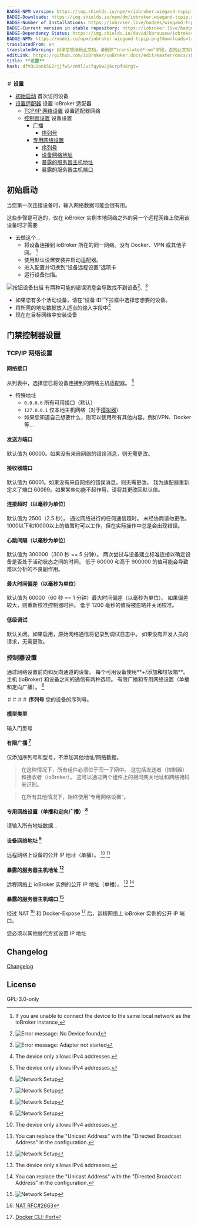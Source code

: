 ```yaml
---
BADGE-NPM version: https://img.shields.io/npm/v/iobroker.wiegand-tcpip.svg
BADGE-Downloads: https://img.shields.io/npm/dm/iobroker.wiegand-tcpip.svg
BADGE-Number of Installations: https://iobroker.live/badges/wiegand-tcpip-installed.svg
BADGE-Current version in stable repository: https://iobroker.live/badges/wiegand-tcpip-stable.svg
BADGE-Dependency Status: https://img.shields.io/david/kbrausew/iobroker.wiegand-tcpip.svg
BADGE-NPM: https://nodei.co/npm/iobroker.wiegand-tcpip.png?downloads=true
translatedFrom: en
translatedWarning: 如果您想编辑此文档，请删除“translatedFrom”字段，否则此文档将再次自动翻译
editLink: https://github.com/ioBroker/ioBroker.docs/edit/master/docs/zh-cn/adapterref/iobroker.wiegand-tcpip/README.md
title: **设置**
hash: dfVQu1onk5GZrjjfwS/zm9lJvc7qy6w2j6crpfH8rgY=
---
```

＃ **设置**
- [初始启动](#initial-start-up) 首次访问设备
- [设置适配器](#door-access-controllers-settings) 设置 ioBroker 适配器
  - [TCP/IP 网络设置](#tcpip-network-settings) 设置适配器网络
  - [控制器设置](#controllers-settings) 设备设置
    - [广播](#广播)
      - [序列号](#serial-number)
    - [专用网络设置](#dedicated-network-setup)
      - [序列号](#serial-number)
      - [设备网络地址](#device-network-address)
      - [暴露的服务器主机地址](#expose-server-host-address)
      - [暴露的服务器主机端口](#expose-server-host-port)

## **初始启动**
当您第一次连接设备时，输入网络数据可能会很有用。

这些步骤是可选的，仅在 ioBroker 实例本地网络之外的另一个远程网络上使用该设备时才需要

* 去做这个...
  - 将设备连接到 ioBroker 所在的同一网络。没有 Docker、VPN 或其他子网。 [^1]
  - 使用默认设置安装并启动适配器。
  - 进入配置并切换到“设备远程设置”选项卡
  - 运行设备扫描。

![按钮设备扫描](../../../en/adapterref/iobroker.wiegand-tcpip/images/device-scan.png) 有两种可能的错误消息会导致找不到设备[^3]、[^4]

  - 如果您有多个活动设备，请在“设备 ID”下拉框中选择您想要的设备。
  - 将所需的地址数据放入适当的输入字段中[^2]
  - 现在在目标网络中安装设备

## **门禁控制器设置**
### **TCP/IP 网络设置**
#### **网络接口**
从列表中，选择您已将设备连接到的网络主机适配器。 [^2]

- 特殊地址
  - `0.0.0.0` 所有可用接口（默认）
  - `127.0.0.1` 仅本地主机网络（对于[模拟器](https://github.com/uhppoted/uhppote-simulator)）
  - 如果您知道自己想要什么，则可以使用所有其他内容。例如VPN、Docker 等...

#### **发送方端口**
默认值为 60000。如果没有来自网络的错误消息，则无需更改。

#### **接收器端口**
默认值为 60001。如果没有来自网络的错误消息，则无需更改。
我为适配器重新定义了端口 60099。如果某些功能不起作用，请将其更改回默认值。

#### **连接超时（以毫秒为单位）**
默认值为 2500（2.5 秒）。
通过网络进行的任何通信超时。
未经协商请勿更改。
1000以下和10000以上的值暂时可以工作，但在实际操作中总是会出现错误。

#### **心跳间隔（以毫秒为单位）**
默认值为 300000（300 秒 == 5 分钟）。
两次尝试与设备建立标准连接以确定设备是否处于活动状态之间的时间。
低于 60000 和高于 900000 的值可能会导致难以分析的不良副作用。

#### **最大时间偏差（以毫秒为单位）**
默认值为 60000（60 秒 == 1 分钟）最大时间偏差（以毫秒为单位）。
如果偏差较大，则重新校准控制器时钟。
低于 1200 毫秒的值将被忽略并关闭校准。

#### **低级调试**
默认关闭。如果启用，原始网络通信将记录到调试日志中。
如果没有开发人员的请求，无需更改。

### **控制器设置**
通过网络设置前向和反向通道的设备。
每个可用设备使用**+/添加**和**垃圾箱**。
主机 (ioBroker) 和设备之间的通信有两种选项。
有限广播和专用网络设置（单播和定向广播）。 [^7]

＃＃＃＃ **序列号**
您的设备的序列号。

#### **模型类型**
输入门型号

#### **有限广播** [^7]
仅添加序列号和型号，不添加其他地址/网络数据。
>在这种情况下，所有组件必须位于同一子网中。
>这包括发送者（控制器）和接收者（ioBroker）。
>这可以通过两个组件上的相同网关地址和网络掩码来识别。

>在所有其他情况下，始终使用“专用网络设置”。

#### **专用网络设置（单播和定向广播）** [^7]
请输入所有地址数据...

#### **设备网络地址** [^7]
远程网络上设备的公开 IP 地址（单播）。 [^2] [^8]

#### **暴露的服务器主机地址** [^7]
远程网络上 ioBroker 实例的公开 IP 地址（单播）。 [^2] [^8]

#### **暴露的服务器主机端口** [^7]
经过 NAT [^5] 和 Docker-Expose [^6] 后，远程网络上 ioBroker 实例的公开 IP 端口。

[^1]: If you are unable to connect the device to the same local network as the ioBroker instance,

  您必须以其他替代方式设置 IP 地址

[^2]: The device only allows IPv4 addresses.

[^3]: ![Error message: No Device found](../../../en/adapterref/iobroker.wiegand-tcpip/images/no-devices-found.png)

[^4]: ![Error message: Adapter not started](../../../en/adapterref/iobroker.wiegand-tcpip/images/adapter-not-run.png)

[^5]: [NAT RFC#2663](https://datatracker.ietf.org/doc/html/rfc2663)

[^6]: [Docker CLI: Port](https://docs.docker.com/engine/reference/commandline/port/)

[^7]: ![Network Setup](../../../en/adapterref/iobroker.wiegand-tcpip/images/network-setup.png)

[^8]: You can replace the "Unicast Address" with the "Directed Broadcast Address" in the configuration.

## Changelog
[Changelog](CHANGELOG.md)

## License
GPL-3.0-only